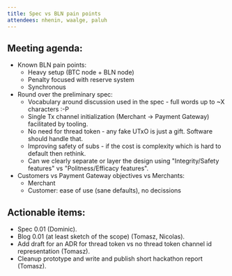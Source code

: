 ```yaml
---
title: Spec vs BLN pain points
attendees: nhenin, waalge, paluh
---
```


## Meeting agenda:

- Known BLN pain points:
  - Heavy setup (BTC node + BLN node)
  - Penalty focused with reserve system
  - Synchronous
- Round over the preliminary spec:
  - Vocabulary around discussion used in the spec - full words up to ~X characters :-P
  - Single Tx channel initialization (Merchant -> Payment Gateway) facilitated by tooling.
  - No need for thread token - any fake UTxO is just a gift. Software should handle that.
  - Improving safety of subs - if the cost is complexity which is hard to default then rethink.
  - Can we clearly separate or layer the design using "Integrity/Safety features" vs "Politness/Efficacy features".
- Customers vs Payment Gateway objectives vs Merchants:
  - Merchant
  - Customer: ease of use (sane defaults), no decissions

## Actionable items:

- Spec 0.01 (Dominic).
- Blog 0.01 (at least sketch of the scope) (Tomasz, Nicolas).
- Add draft for an ADR for thread token vs no thread token channel id representation (Tomasz).
- Cleanup prototype and write and publish short hackathon report (Tomasz).
